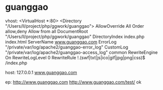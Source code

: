 guanggao
========
vhost:
<VirtualHost *:80>
        <Directory "/Users/ll/project/php/ggwork/guanggao">
                AllowOverride All 
                Order allow,deny
                Allow from all 
        </Directory>
        DocumentRoot "/Users/ll/project/php/ggwork/guanggao"
        DirectoryIndex index.php index.html
        ServerName www.guanggao.com
        ErrorLog "/private/var/log/apache2/guanggao-error_log"
        CustomLog "/private/var/log/apache2/guanggao-access_log" common
        RewriteEngine On
        RewriteLogLevel 0
        RewriteRule !\.(swf|txt|js|ico|gif|jpg|png|css)$ /index.php
</VirtualHost>


host:
127.0.0.1   www.guanggao.com

ep:
http://www.guanggao.com
http://www.guanggao.com/test/
ok
